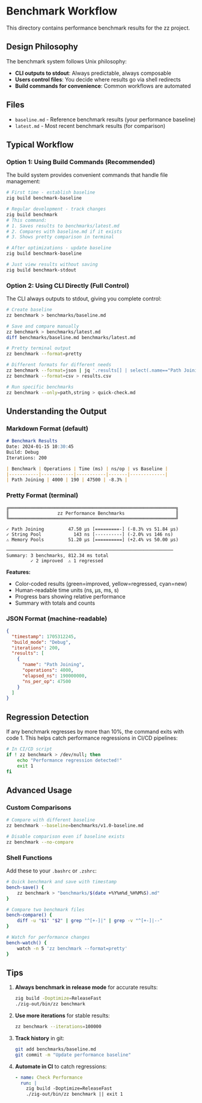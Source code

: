 # Benchmark Workflow

This directory contains performance benchmark results for the zz project.

## Design Philosophy

The benchmark system follows Unix philosophy:
- **CLI outputs to stdout**: Always predictable, always composable
- **Users control files**: You decide where results go via shell redirects
- **Build commands for convenience**: Common workflows are automated

## Files

- `baseline.md` - Reference benchmark results (your performance baseline)
- `latest.md` - Most recent benchmark results (for comparison)

## Typical Workflow

### Option 1: Using Build Commands (Recommended)

The build system provides convenient commands that handle file management:

```bash
# First time - establish baseline
zig build benchmark-baseline

# Regular development - track changes
zig build benchmark
# This command:
# 1. Saves results to benchmarks/latest.md
# 2. Compares with baseline.md if it exists
# 3. Shows pretty comparison in terminal

# After optimizations - update baseline
zig build benchmark-baseline

# Just view results without saving
zig build benchmark-stdout
```

### Option 2: Using CLI Directly (Full Control)

The CLI always outputs to stdout, giving you complete control:

```bash
# Create baseline
zz benchmark > benchmarks/baseline.md

# Save and compare manually
zz benchmark > benchmarks/latest.md
diff benchmarks/baseline.md benchmarks/latest.md

# Pretty terminal output
zz benchmark --format=pretty

# Different formats for different needs
zz benchmark --format=json | jq '.results[] | select(.name=="Path Joining")'
zz benchmark --format=csv > results.csv

# Run specific benchmarks
zz benchmark --only=path,string > quick-check.md
```

## Understanding the Output

### Markdown Format (default)
```markdown
# Benchmark Results
Date: 2024-01-15 10:30:45
Build: Debug
Iterations: 200

| Benchmark | Operations | Time (ms) | ns/op | vs Baseline |
|-----------|------------|-----------|-------|-------------|
| Path Joining | 4000 | 190 | 47500 | -8.3% |
```

### Pretty Format (terminal)
```
╔══════════════════════════════════════════════════════════════╗
║                  zz Performance Benchmarks                   ║
╚══════════════════════════════════════════════════════════════╝

✓ Path Joining         47.50 μs [=========-] (-8.3% vs 51.84 μs)
✓ String Pool            143 ns [----------] (-2.0% vs 146 ns)
⚠ Memory Pools         51.20 μs [==========] (+2.4% vs 50.00 μs)

──────────────────────────────────────────────────────────────
Summary: 3 benchmarks, 812.34 ms total
         ✓ 2 improved  ⚠ 1 regressed
```

**Features:**
- Color-coded results (green=improved, yellow=regressed, cyan=new)
- Human-readable time units (ns, μs, ms, s)
- Progress bars showing relative performance
- Summary with totals and counts

### JSON Format (machine-readable)
```json
{
  "timestamp": 1705312245,
  "build_mode": "Debug",
  "iterations": 200,
  "results": [
    {
      "name": "Path Joining",
      "operations": 4000,
      "elapsed_ns": 190000000,
      "ns_per_op": 47500
    }
  ]
}
```

## Regression Detection

If any benchmark regresses by more than 10%, the command exits with code 1.
This helps catch performance regressions in CI/CD pipelines:

```bash
# In CI/CD script
if ! zz benchmark > /dev/null; then
    echo "Performance regression detected!"
    exit 1
fi
```

## Advanced Usage

### Custom Comparisons
```bash
# Compare with different baseline
zz benchmark --baseline=benchmarks/v1.0-baseline.md

# Disable comparison even if baseline exists
zz benchmark --no-compare
```

### Shell Functions
Add these to your `.bashrc` or `.zshrc`:

```bash
# Quick benchmark and save with timestamp
bench-save() {
    zz benchmark > "benchmarks/$(date +%Y%m%d_%H%M%S).md"
}

# Compare two benchmark files
bench-compare() {
    diff -u "$1" "$2" | grep "^[+-]|" | grep -v "^[+-]|--"
}

# Watch for performance changes
bench-watch() {
    watch -n 5 'zz benchmark --format=pretty'
}
```

## Tips

1. **Always benchmark in release mode** for accurate results:
   ```bash
   zig build -Doptimize=ReleaseFast
   ./zig-out/bin/zz benchmark
   ```

2. **Use more iterations** for stable results:
   ```bash
   zz benchmark --iterations=100000
   ```

3. **Track history** in git:
   ```bash
   git add benchmarks/baseline.md
   git commit -m "Update performance baseline"
   ```

4. **Automate in CI** to catch regressions:
   ```yaml
   - name: Check Performance
     run: |
       zig build -Doptimize=ReleaseFast
       ./zig-out/bin/zz benchmark || exit 1
   ```